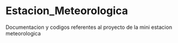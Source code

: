 # Estacion_Meteorologica
Documentacion y codigos referentes al proyecto de la mini estacion meteorologica
